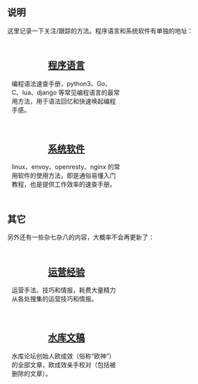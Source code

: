 
## 说明 

这里记录一下关注/跟踪的方法。程序语言和系统软件有单独的地址：

<div style="display:flex;flex-direction:row;justify-content;space-between;flex-wrap:wrap">
<div style="text-align:center;padding:10px;flex-shrink:1;flex-grow:0;width:250px">
<a href="../prog/index.html" title="小鸟笔记之编程手册"><h2>程序语言</h2></a>
<div style="text-align:left"><p>编程语法速查手册，python3、Go、C、lua、django 等常见编程语言的最常用方法，用于语法回忆和快速唤起编程手感。</p></div>
</div>
<div style="text-align:center;padding:10px;flex-shrink:1;flex-grow:0;width:250px">
<a href="../soft/index.html" title="小鸟笔记之软件手册"><h2>系统软件</h2></a>
<div style="text-align:left"><p>linux、envoy、openresty、nginx 的常用软件的使用方法，即是通俗易懂入门教程，也是提供工作效率的速查手册。</p></div>
</div>
</div>

## 其它

另外还有一些杂七杂八的内容，大概率不会再更新了：


<div style="display:flex;flex-direction:row;justify-content;space-between;flex-wrap:wrap">
<div style="text-align:center;padding:10px;flex-shrink:1;flex-grow:0;width:250px">
<a href="../oper/index.html" title="小鸟笔记之运营手册"><h2>运营经验</h2></a>
<div style="text-align:left"><p>运营手法、技巧和情报，耗费大量精力从各处搜集的运营技巧和情报。</p></div>
</div>
<div style="text-align:center;padding:10px;flex-shrink:1;flex-grow:0;width:250px">
<a href="../shuiku/index.html" title="小鸟笔记之水库文集"><h2>水库文稿</h2></a>
<div style="text-align:left"><p>水库论坛创始人欧成效（俗称“欧神”）的全部文章，欧成效亲手校对（包括被删除的文章）。</p></div>
</div>
</div>

